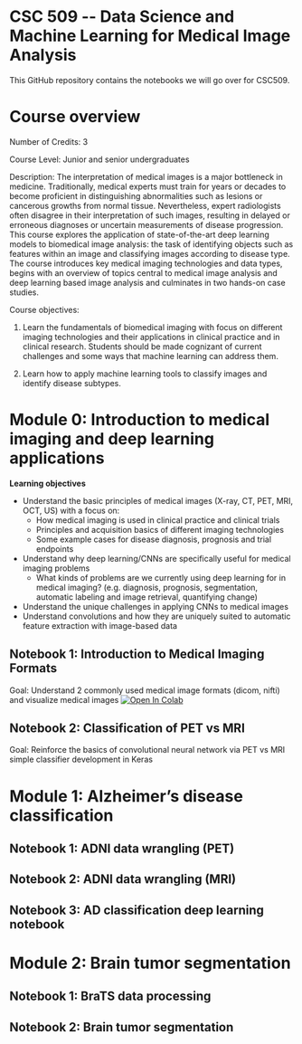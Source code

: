 
# CSC 509 -- Data Science and Machine Learning for Medical Image Analysis

This GitHub repository contains the notebooks we will go over for CSC509. 

# Course overview

Number of Credits: 3

Course Level: Junior and senior undergraduates

Description: The interpretation of medical images is a major bottleneck in medicine. Traditionally, medical experts must train for years or decades to become proficient in distinguishing abnormalities such as lesions or cancerous growths from normal tissue. Nevertheless, expert radiologists often disagree in their interpretation of such images, resulting in delayed or erroneous diagnoses or uncertain measurements of disease progression. This course explores the application of state-of-the-art deep learning models to biomedical image analysis: the task of identifying objects such as features within an image and classifying images according to disease type. The course introduces key medical imaging technologies and data types, begins with an overview of topics central to medical image analysis and deep learning based image analysis and culminates in two hands-on case studies.

Course objectives:
1. Learn the fundamentals of biomedical imaging with focus on different imaging technologies and their applications in clinical practice and in clinical research. Students should be made cognizant of current challenges and some ways that machine learning can address them.

2. Learn how to apply machine learning tools to classify images and identify disease subtypes.



# Module 0: Introduction to medical imaging and deep learning applications
**Learning objectives**
* Understand the basic principles of medical images (X-ray, CT, PET, MRI, OCT, US) with a focus on: 
	* How medical imaging is used in clinical practice and clinical trials
	* Principles and acquisition basics of different imaging technologies
	* Some example cases for disease diagnosis, prognosis and trial endpoints  
* Understand why deep learning/CNNs are specifically useful for medical imaging problems
	* What kinds of problems are we currently using deep learning for in medical imaging? (e.g. diagnosis, prognosis, segmentation, automatic labeling and image retrieval, quantifying change) 
* Understand the unique challenges in applying CNNs to medical images
* Understand convolutions and how they are uniquely suited to automatic feature extraction with image-based data 


## Notebook 1: Introduction to Medical Imaging Formats
Goal: Understand 2 commonly used medical image formats (dicom, nifti) and visualize medical images  [![Open In Colab](https://colab.research.google.com/assets/colab-badge.svg)](https://colab.research.google.com/drive/1CGrWBK8_74kG5rOBueQ-bjkpKN2kXTmb?usp=sharing)

## Notebook 2: Classification of PET vs MRI 
Goal: Reinforce the basics of convolutional neural network via PET vs MRI simple classifier development in Keras 


# Module 1: Alzheimer’s disease classification

## Notebook 1: ADNI data wrangling (PET) 
## Notebook 2: ADNI data wrangling (MRI) 
## Notebook 3: AD classification deep learning notebook 

# Module 2: Brain tumor segmentation 
## Notebook 1: BraTS data processing
## Notebook 2: Brain tumor segmentation 